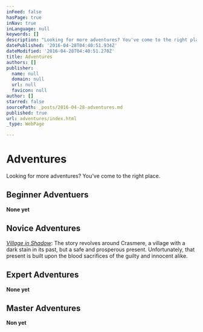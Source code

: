 ```yaml
---
inFeed: false
hasPage: true
inNav: true
inLanguage: null
keywords: []
description: "Looking for more adventures? You've come to the right place."
datePublished: '2016-04-28T04:40:51.934Z'
dateModified: '2016-04-28T04:40:51.270Z'
title: Adventures
authors: []
publisher:
  name: null
  domain: null
  url: null
  favicon: null
author: []
starred: false
sourcePath: _posts/2016-04-28-adventures.md
published: true
url: adventures/index.html
_type: WebPage

---
```

# Adventures

Looking for more adventures? You've come to the right place.

## Beginner Adventuers

**None yet**

## Novice Adventures

_[Village in Shadow][0]_: The story revolves around Crasmere, a village with a dark stain in its past, but a safe and prosperous present. Unfortunately, that present is built upon the blood sacrifices of the guilty and innocent alike.

## Expert Adventures

**None yet**

## Master Adventures

**Non yet**

[0]: https://goo.gl/OMpzGT